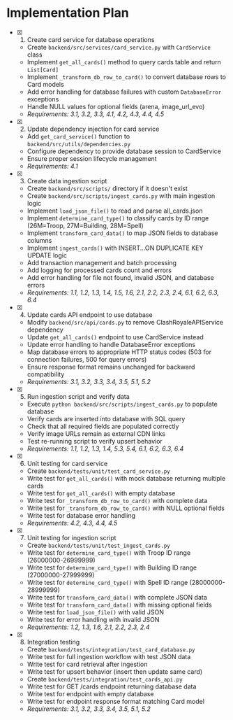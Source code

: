 # Implementation Plan

- [x] 1. Create card service for database operations





  - Create `backend/src/services/card_service.py` with `CardService` class
  - Implement `get_all_cards()` method to query cards table and return `List[Card]`
  - Implement `_transform_db_row_to_card()` to convert database rows to Card models
  - Add error handling for database failures with custom `DatabaseError` exceptions
  - Handle NULL values for optional fields (arena, image_url_evo)
  - _Requirements: 3.1, 3.2, 3.3, 4.1, 4.2, 4.3, 4.4, 4.5_

- [x] 2. Update dependency injection for card service





  - Add `get_card_service()` function to `backend/src/utils/dependencies.py`
  - Configure dependency to provide database session to CardService
  - Ensure proper session lifecycle management
  - _Requirements: 4.1_

- [x] 3. Create data ingestion script





  - Create `backend/src/scripts/` directory if it doesn't exist
  - Create `backend/src/scripts/ingest_cards.py` with main ingestion logic
  - Implement `load_json_file()` to read and parse all_cards.json
  - Implement `determine_card_type()` to classify cards by ID range (26M=Troop, 27M=Building, 28M=Spell)
  - Implement `transform_card_data()` to map JSON fields to database columns
  - Implement `ingest_cards()` with INSERT...ON DUPLICATE KEY UPDATE logic
  - Add transaction management and batch processing
  - Add logging for processed cards count and errors
  - Add error handling for file not found, invalid JSON, and database errors
  - _Requirements: 1.1, 1.2, 1.3, 1.4, 1.5, 1.6, 2.1, 2.2, 2.3, 2.4, 6.1, 6.2, 6.3, 6.4_

- [x] 4. Update cards API endpoint to use database





  - Modify `backend/src/api/cards.py` to remove ClashRoyaleAPIService dependency
  - Update `get_all_cards()` endpoint to use CardService instead
  - Update error handling to handle DatabaseError exceptions
  - Map database errors to appropriate HTTP status codes (503 for connection failures, 500 for query errors)
  - Ensure response format remains unchanged for backward compatibility
  - _Requirements: 3.1, 3.2, 3.3, 3.4, 3.5, 5.1, 5.2_

- [x] 5. Run ingestion script and verify data





  - Execute `python backend/src/scripts/ingest_cards.py` to populate database
  - Verify cards are inserted into database with SQL query
  - Check that all required fields are populated correctly
  - Verify image URLs remain as external CDN links
  - Test re-running script to verify upsert behavior
  - _Requirements: 1.1, 1.2, 1.3, 1.4, 5.3, 5.4, 6.1, 6.2, 6.3, 6.4_

- [x] 6. Unit testing for card service





  - Create `backend/tests/unit/test_card_service.py`
  - Write test for `get_all_cards()` with mock database returning multiple cards
  - Write test for `get_all_cards()` with empty database
  - Write test for `_transform_db_row_to_card()` with complete data
  - Write test for `_transform_db_row_to_card()` with NULL optional fields
  - Write test for database error handling
  - _Requirements: 4.2, 4.3, 4.4, 4.5_

- [x] 7. Unit testing for ingestion script





  - Create `backend/tests/unit/test_ingest_cards.py`
  - Write test for `determine_card_type()` with Troop ID range (26000000-26999999)
  - Write test for `determine_card_type()` with Building ID range (27000000-27999999)
  - Write test for `determine_card_type()` with Spell ID range (28000000-28999999)
  - Write test for `transform_card_data()` with complete JSON data
  - Write test for `transform_card_data()` with missing optional fields
  - Write test for `load_json_file()` with valid JSON
  - Write test for error handling with invalid JSON
  - _Requirements: 1.2, 1.3, 1.6, 2.1, 2.2, 2.3, 2.4_

- [x] 8. Integration testing





  - Create `backend/tests/integration/test_card_database.py`
  - Write test for full ingestion workflow with test JSON data
  - Write test for card retrieval after ingestion
  - Write test for upsert behavior (insert then update same card)
  - Create `backend/tests/integration/test_cards_api.py`
  - Write test for GET /cards endpoint returning database data
  - Write test for endpoint with empty database
  - Write test for endpoint response format matching Card model
  - _Requirements: 3.1, 3.2, 3.3, 3.4, 3.5, 5.1, 5.2_
